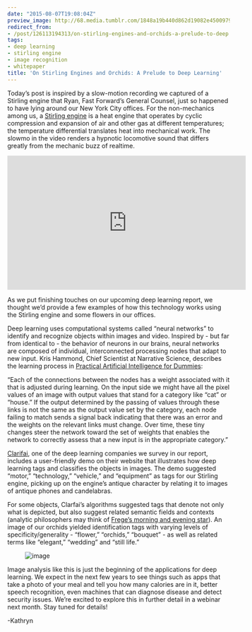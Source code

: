 ```yaml
---
date: "2015-08-07T19:08:04Z"
preview_image: http://68.media.tumblr.com/1848a19b440d862d19082e450097910b/tumblr_inline_nsq7opgW3S1ta78fg_540.jpg
redirect_from:
- /post/126113194313/on-stirling-engines-and-orchids-a-prelude-to-deep
tags:
- deep learning
- stirling engine
- image recognition
- whitepaper
title: 'On Stirling Engines and Orchids: A Prelude to Deep Learning'
---
```


<p>Today’s post is inspired by a slow-motion recording we captured of a Stirling engine that Ryan, Fast Forward’s General Counsel, just so happened to have lying around our New York City offices. For the non-mechanics among us, a <a href="https://en.wikipedia.org/wiki/Stirling_engine">Stirling engine</a> is a heat engine that operates by cyclic compression and expansion of air and other gas at different temperatures; the temperature differential translates heat into mechanical work. The slowmo in the video renders a hypnotic locomotive sound that differs greatly from the mechanic buzz of realtime.</p>

<div class="video-holder">
<iframe width="540" height="304" src="https://www.youtube.com/embed/RIr4_9kbz_Q?feature=oembed" frameborder="0"></iframe>
</div>

<p>As we put finishing touches on our upcoming deep learning report, we thought we’d provide a few examples of how this technology works using the Stirling engine and some flowers in our offices. </p><p>Deep learning uses computational systems called “neural networks” to identify and recognize objects within images and video. Inspired by - but far from identical to - the behavior of neurons in our brains, neural networks are composed of individual, interconnected processing nodes that adapt to new input. Kris Hammond, Chief Scientist at Narrative Science, describes the learning process in <a href="http://www.narrativescience.com/practical-ai?utm_source=Pardot&amp;utm_medium=august_newsletter&amp;utm_campaign=Dummies">Practical Artificial Intelligence for Dummies</a>: </p><p>“Each of the connections between the nodes has a weight
associated with it that is adjusted during learning. On the
input side we might have all the pixel values of an image with output values that stand for a category like “cat” or
“house.” If the output determined by the passing of values
through these links is not the same as the output value set by
the category, each node failing to match sends a signal back
indicating that there was an error and the weights on the relevant links must change. Over time, these tiny changes steer the network toward the
set of weights that enables the network to correctly assess
that a new input is in the appropriate category.”</p><p><a href="http://www.clarifai.com/">Clarifai</a>, one of the deep learning companies we survey in our report, includes a user-friendly demo on their website that illustrates how deep learning tags and classifies the objects in images. The demo suggested “motor,” “technology,” “vehicle,” and “equipment” as tags for our Stirling engine, picking up on the engine’s antique character by relating it to images of antique phones and candelabras. </p><p>For some objects, Clarfai’s algorithms suggested tags that denote not only what is depicted, but also suggest related semantic fields and contexts (analytic philosophers may think of <a href="http://plato.stanford.edu/entries/frege/">Frege’s morning and evening star</a>). An image of our orchids yielded identification tags with varying levels of specificity/generality - “flower,” “orchids,” “bouquet” - as well as related terms like “elegant,” “wedding” and “still life.” <br/></p><figure data-orig-width="2214" data-orig-height="1711" class="tmblr-full"><img src="http://68.media.tumblr.com/1848a19b440d862d19082e450097910b/tumblr_inline_nsq7opgW3S1ta78fg_540.jpg" alt="image" data-orig-width="2214" data-orig-height="1711"/></figure><p>Image analysis like this is just the beginning of the applications for deep learning. We expect in the next few years to see things such as apps that take a photo of your meal and tell you how many calories are in it, better speech recognition, even machines that can diagnose disease and detect security issues. We’re excited to explore this in further detail in a webinar next month. Stay tuned for details!<br/></p><p>-Kathryn</p>
